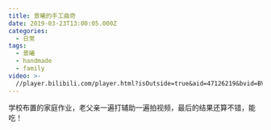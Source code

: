 ```yaml
---
title: 景曦的手工曲奇
date: 2019-03-23T13:00:05.000Z
categories:
  - 日常
tags:
  - 景曦
  - handmade
  - family
video: >-
  //player.bilibili.com/player.html?isOutside=true&aid=47126219&bvid=BV19b41177QP&cid=82534931&p=1&autoplay=0&muted=0
---
```

学校布置的家庭作业，老父亲一遍打辅助一遍拍视频，最后的结果还算不错，能吃！

